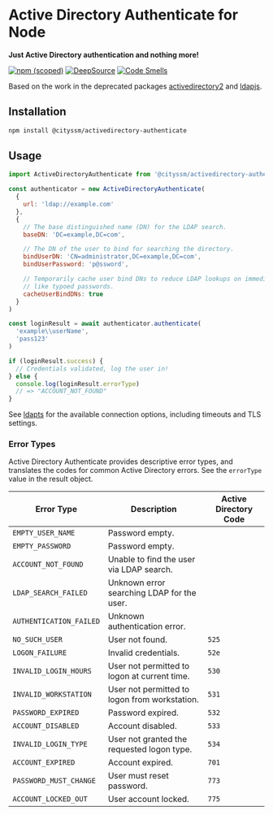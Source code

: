 # Active Directory Authenticate for Node

**Just Active Directory authentication and nothing more!**

[![npm (scoped)](https://img.shields.io/npm/v/@cityssm/activedirectory-authenticate)](https://www.npmjs.com/package/@cityssm/activedirectory-authenticate)
[![DeepSource](https://app.deepsource.com/gh/cityssm/node-activedirectory-authenticate.svg/?label=active+issues&show_trend=true&token=EnG9kg7Sta5TI_shO2yCySdX)](https://app.deepsource.com/gh/cityssm/node-activedirectory-authenticate/)
[![Code Smells](https://sonarcloud.io/api/project_badges/measure?project=cityssm_node-activedirectory-authenticate&metric=code_smells)](https://sonarcloud.io/summary/new_code?id=cityssm_node-activedirectory-authenticate)

Based on the work in the deprecated packages
[activedirectory2](https://www.npmjs.com/package/activedirectory2) and
[ldapjs](https://www.npmjs.com/package/ldapjs).

## Installation

```sh
npm install @cityssm/activedirectory-authenticate
```

## Usage

```javascript
import ActiveDirectoryAuthenticate from '@cityssm/activedirectory-authenticate'

const authenticator = new ActiveDirectoryAuthenticate(
  {
    url: 'ldap://example.com'
  },
  {
    // The base distinguished name (DN) for the LDAP search.
    baseDN: 'DC=example,DC=com',

    // The DN of the user to bind for searching the directory.
    bindUserDN: 'CN=administrator,DC=example,DC=com',
    bindUserPassword: 'p@ssword',

    // Temporarily cache user bind DNs to reduce LDAP lookups on immediate retries,
    // like typoed passwords.
    cacheUserBindDNs: true
  }
)

const loginResult = await authenticator.authenticate(
  'example\\userName',
  'pass123'
)

if (loginResult.success) {
  // Credentials validated, log the user in!
} else {
  console.log(loginResult.errorType)
  // => "ACCOUNT_NOT_FOUND"
}
```

See [ldapts](https://www.npmjs.com/package/ldapts) for the available connection options,
including timeouts and TLS settings.

### Error Types

Active Directory Authenticate provides descriptive error types,
and translates the codes for common Active Directory errors.
See the `errorType` value in the result object.

| Error Type              | Description                                   | Active Directory Code |
| ----------------------- | --------------------------------------------- | --------------------- |
| `EMPTY_USER_NAME`       | Password empty.                               |                       |
| `EMPTY_PASSWORD`        | Password empty.                               |                       |
| `ACCOUNT_NOT_FOUND`     | Unable to find the user via LDAP search.      |                       |
| `LDAP_SEARCH_FAILED`    | Unknown error searching LDAP for the user.    |                       |
| `AUTHENTICATION_FAILED` | Unknown authentication error.                 |                       |
| `NO_SUCH_USER`          | User not found.                               | `525`                 |
| `LOGON_FAILURE`         | Invalid credentials.                          | `52e`                 |
| `INVALID_LOGIN_HOURS`   | User not permitted to logon at current time.  | `530`                 |
| `INVALID_WORKSTATION`   | User not permitted to logon from workstation. | `531`                 |
| `PASSWORD_EXPIRED`      | Password expired.                             | `532`                 |
| `ACCOUNT_DISABLED`      | Account disabled.                             | `533`                 |
| `INVALID_LOGIN_TYPE`    | User not granted the requested logon type.    | `534`                 |
| `ACCOUNT_EXPIRED`       | Account expired.                              | `701`                 |
| `PASSWORD_MUST_CHANGE`  | User must reset password.                     | `773`                 |
| `ACCOUNT_LOCKED_OUT`    | User account locked.                          | `775`                 |
